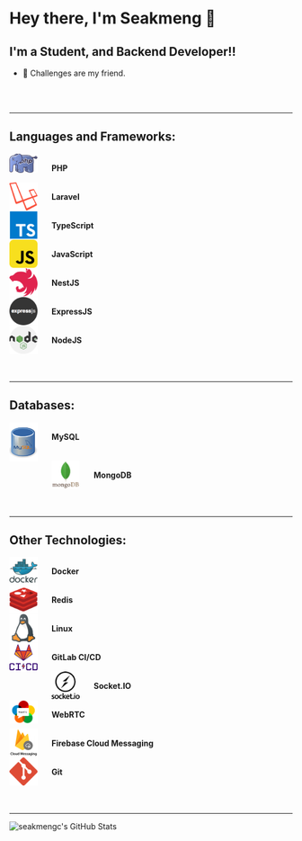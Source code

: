 # Hey there, I'm Seakmeng 👋

## I'm a Student, and Backend Developer!!

- 🌱 Challenges are my friend.

<br />
<br />

---

## Languages and Frameworks:

<img align="left" alt="PHP" width="50px" src="./img/php.png" style="padding-right:25px;" />
<br><b>PHP</b><br><br>

<img align="left" alt="Laravel" width="50px" src="./img/laravel.png" style="padding-right:25px;" />
<br><b>Laravel</b><br><br>

<img align="left" alt="TypeScript" width="50px" src="./img/typescript.webp" style="padding-right:25px;" />
<br><b>TypeScript</b><br><br>

<img align="left" alt="JavaScript" width="50px" src="./img/javascript.webp" style="padding-right:25px;" />
<br><b>JavaScript</b><br><br>

<img align="left" alt="NestJS" width="50px" src="./img/nestjs.svg" style="padding-right:25px;" />
<br><b>NestJS</b><br><br>

<img align="left" alt="ExpressJS" width="50px" src="./img/expressjs.png" style="padding-right:25px;" />
<br><b>ExpressJS</b><br><br>

<img align="left" alt="NodeJS" width="50px" src="./img/nodejs.png" style="padding-right:25px;" />
<br><b>NodeJS</b><br><br>

<br />
<br />

---

## Databases:

<img align="left" alt="MySQL" width="50px" src="./img/mysql.png" style="padding-right:25px;" />
<br><b>MySQL</b><br><br><br>

<img align="left" alt="MongoDB" width="50px" src="./img/mongodb.png" style="padding-right:25px;" />
<br><b>MongoDB</b><br><br>

<br />
<br />

---

## Other Technologies:

<img align="left" alt="Docker" width="50px" src="./img/docker.webp" style="padding-right:25px;" />
<br><b>Docker</b><br><br>

<img align="left" alt="Redis" width="50px" src="./img/redis.webp" style="padding-right:25px;" />
<br><b>Redis</b><br><br>

<img align="left" alt="Linux" width="50px" src="./img/linux.webp" style="padding-right:25px;" />
<br><b>Linux</b><br><br>

<img align="left" alt="GitLab CI/CD" width="50px" src="./img/gitlab.png" style="padding-right:25px;" />
<br><b>GitLab CI/CD</b><br><br>

<img align="left" alt="Socket.IO" width="50px" src="./img/socketio.jpeg" style="padding-right:25px;" />
<br><b>Socket.IO</b><br><br>

<img align="left" alt="WebRTC" width="50px" src="./img/webrtc.png" style="padding-right:25px;" />
<br><b>WebRTC</b><br><br>

<img align="left" alt="FCM" width="50px" src="./img/fcm.png" style="padding-right:25px;" />
<br><b>Firebase Cloud Messaging</b><br><br>

<img align="left" alt="Git" width="50px" src="./img/git.webp" style="padding-right:25px;" />
<br><b>Git</b><br><br>

<br />
<br />

---

<img align="left" alt="seakmengc's GitHub Stats" src="https://github-readme-stats.vercel.app/api?username=seakmengc&show_icons=true&hide_border=false&title_color=ff652f&icon_color=FFE400&bg_color=09131B&text_color=ffffff&border_color=0c1a25" />
